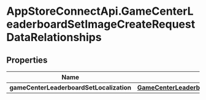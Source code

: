 # AppStoreConnectApi.GameCenterLeaderboardSetImageCreateRequestDataRelationships

## Properties

Name | Type | Description | Notes
------------ | ------------- | ------------- | -------------
**gameCenterLeaderboardSetLocalization** | [**GameCenterLeaderboardSetImageCreateRequestDataRelationshipsGameCenterLeaderboardSetLocalization**](GameCenterLeaderboardSetImageCreateRequestDataRelationshipsGameCenterLeaderboardSetLocalization.md) |  | 


